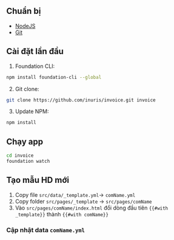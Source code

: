 ## Chuẩn bị

- [NodeJS](https://nodejs.org/en/)
- [Git](https://git-scm.com/)

## Cài đặt lần đầu

1. Foundation CLI:

```bash
npm install foundation-cli --global
```

2. Git clone:

```bash
git clone https://github.com/inuris/invoice.git invoice
```

3. Update NPM:

```bash
npm install
```

## Chạy app

```bash
cd invoice
foundation watch
```

## Tạo mẫu HD mới

1. Copy file `src/data/_template.yml`-> `comName.yml`
2. Copy folder `src/pages/_template` -> `src/pages/comName`
3. Vào `src/pages/comName/index.html` đổi dòng đầu tiên `{{#with _template}}` thành `{{#with comName}}`

### Cập nhật data `comName.yml`
